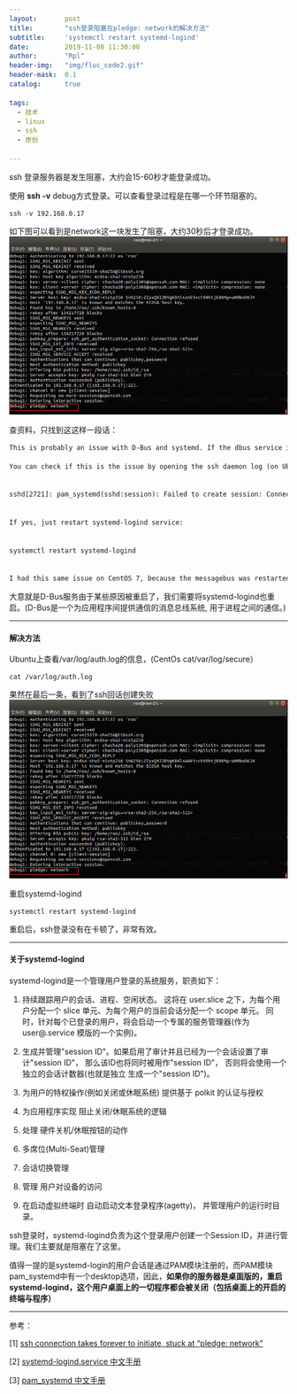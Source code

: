 ```yaml
---
layout:       post
title:        "ssh登录阻塞在pledge: network的解决方法"
subtitle:     'systemctl restart systemd-logind'
date:         2019-11-08 11:30:00
author:       "Rpl"
header-img:   "img/fluc_code2.gif"
header-mask:  0.1
catalog:      true

tags:
  - 技术
  - linux
  - ssh
  - 原创

---
```



ssh 登录服务器是发生阻塞，大约会15-60秒才能登录成功。
 
 使用 **ssh -v** debug方式登录。可以查看登录过程是在哪一个环节阻塞的。
 ```shell
ssh -v 192.168.0.17
```
如下图可以看到是network这一块发生了阻塞，大约30秒后才登录成功。
![2](/img/ssh/2.png)

查资料，只找到这这样一段话：
```txt
This is probably an issue with D-Bus and systemd. If the dbus service is restarted for some reason, you will also need to restart systemd-logind.

You can check if this is the issue by opening the ssh daemon log (on Ubuntu it should be /var/log/auth.log) and check if it has these lines:


sshd[2721]: pam_systemd(sshd:session): Failed to create session: Connection timed out


If yes, just restart systemd-logind service:


systemctl restart systemd-logind


I had this same issue on CentOS 7, because the messagebus was restarted (which is how the D-Bus service is called on CentOS).
```

大意就是D-Bus服务由于某些原因被重启了，我们需要将systemd-logind也重启。(D-Bus是一个为应用程序间提供通信的消息总线系统, 用于进程之间的通信。)

***

#### 解决方法

Ubuntu上查看/var/log/auth.log的信息，(CentOs cat/var/log/secure）
```shell
cat /var/log/auth.log
```
果然在最后一条，看到了ssh回话创建失败
![1](/img/ssh/2.png)

重启systemd-logind
```shell
systemctl restart systemd-logind
```
重启后，ssh登录没有在卡顿了，非常有效。

***

#### 关于systemd-logind

systemd-logind是一个管理用户登录的系统服务，职责如下：


1. 持续跟踪用户的会话、进程、空闲状态。 这将在 user.slice 之下，为每个用户分配一个 slice 单元、为每个用户的当前会话分配一个 scope 单元。 同时，针对每个已登录的用户，将会启动一个专属的服务管理器(作为user@.service 模版的一个实例)。

2. 生成并管理"session ID"。如果启用了审计并且已经为一个会话设置了审计"session ID"， 那么该ID也将同时被用作"session ID"， 否则将会使用一个独立的会话计数器(也就是独立
 生成一个"session ID")。

3. 为用户的特权操作(例如关闭或休眠系统) 提供基于 polkit 的认证与授权

4. 为应用程序实现 阻止关闭/休眠系统的逻辑

5. 处理 硬件关机/休眠按钮的动作

6. 多席位(Multi-Seat)管理

7. 会话切换管理

8. 管理 用户对设备的访问

9. 在启动虚拟终端时 自动启动文本登录程序(agetty)， 并管理用户的运行时目录。


ssh登录时，systemd-logind负责为这个登录用户创建一个Session ID，并进行管理。我们主要就是阻塞在了这里。

值得一提的是systemd-login的用户会话是通过PAM模块注册的，而PAM模块pam_systemd中有一个desktop选项，因此，**如果你的服务器是桌面版的，重启systemd-logind，这个用户桌面上的一切程序都会被关闭（包括桌面上的开启的终端与程序）**


***

参考：

[1] [ssh connection takes forever to initiate, stuck at “pledge: network”](https://serverfault.com/questions/792486/ssh-connection-takes-forever-to-initiate-stuck-at-pledge-network)

[2] [systemd-logind.service 中文手册](http://www.jinbuguo.com/systemd/systemd-logind.service.html)

[3] [pam_systemd 中文手册](http://www.jinbuguo.com/systemd/pam_systemd.html#)